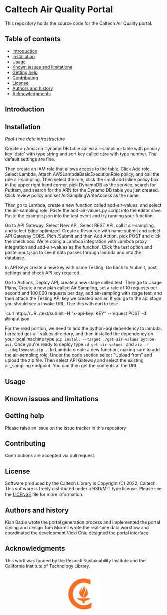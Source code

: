 Caltech Air Quality Portal
=====================================================

This repository holds the source code for the Caltech Air Quality portal.


Table of contents
-----------------

* [Introduction](#introduction)
* [Installation](#installation)
* [Usage](#usage)
* [Known issues and limitations](#known-issues-and-limitations)
* [Getting help](#getting-help)
* [Contributing](#contributing)
* [License](#license)
* [Authors and history](#authors-and-history)
* [Acknowledgments](#authors-and-acknowledgments)


Introduction
------------




Installation
------------

*Real-time data infrastructure*

Create an Amazon Dynamo DB table called air-sampling-table with primary key
'date' with type string and sort key called `time` with type number. The default settings are fine. 

Then create an IAM role that allows access to the table. Click Add role, Select
Lambda, Attach AWSLambdaBasicExecutionRole policy, and call the role
air-sampling. Then select the role, click the small add inline policy box in
the upper right hand corner, pick DynamoDB as the service, search for PutItem,
and search for the ARN for the Dynamo DB table you just created. Click review
policy and set AirSamplingWriteAccess as the name.

Then go to Lambda, create a new function called add-air-values, and select the
air-sampling role. Paste the add-air-values.py script into the editor save.
Paste the example.json into the test event and try running your function.

Go to API Gateway, Select New API, Select REST API, call it air-sampling, and
select Edge optimized. Create a Resource with name submit and select API
Gateway CORS. Pich /Submit and then Add Action, pick POST and click the check
box. We're doing a Lambda integration with Lambda proxy integration and
add-air-values as the function. Click the test option and paste input.json to
see if data passes through lambda and into the database.

In API Keys create a new key with name Testing. Go back to /submit, post,
settings and check API key required. 

Go to Actions, Deploy API, create a new stage called test. Then go to Usage
Plans, Create a new plan called Air Sampling, set a rate of 10 requests per
second and 100,000 requests per day, add air-sampling with stage test, and then
attach the Testing API key we created earlier. If you go to the api stage you
should see a Invoke URL. Use this with curl to test:

`curl https://URL/test/submit -H "x-api-key: KEY" --request POST -d @input.json

For the read portion, we need to add the python-aqi dependency to lambda. I
created get-air-values directory, and then installed the dependency on
your local machine type `pip install --target ./get-air-values python-aqi`.
Once you're ready to deploy type `cd get-air-values ` and `zip -r ../deployment.zip .`. 
In Lambda create a new function, making sure to add the air-sampling role.
Under the code section select "Upload from" and upload the zip file. Then
select API Gateway and select the existing air_sampling endpoint. You can then
get the contents at the URL

Usage
-----




Known issues and limitations
----------------------------




Getting help
------------

Please raise an issue on the issue tracker in this repository


Contributing
------------

Contributions are accepted via pull request.


License
-------

Software produced by the Caltech Library is Copyright (C) 2022, Caltech.  This software is freely distributed under a BSD/MIT type license.  Please see the [LICENSE](LICENSE) file for more information.


Authors and history
---------------------------

Kian Badie wrote the portal generation process and implemented the portal styling and design
Tom Morrell wrote the real-time data workflow and coordinated the development
Vicki Chiu designed the portal interface


Acknowledgments
---------------

This work was funded by the Resnick Sustainability Institute and the California Institute of Technology Library.

<div align="center">
  <br>
  <a href="https://www.caltech.edu">
    <img width="100" height="100" src=".graphics/caltech-round.png">
  </a>
</div>
